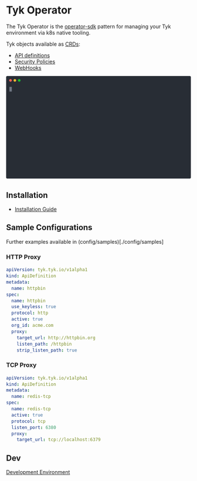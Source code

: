 # Tyk Operator

The Tyk Operator is the [operator-sdk](https://github.com/operator-framework/operator-sdk) pattern for managing your Tyk 
environment via k8s native tooling.

Tyk objects available as [CRDs](https://kubernetes.io/docs/concepts/extend-kubernetes/api-extension/custom-resources/):

- [API definitions](./docs/api_definitions.md)
- [Security Policies](./docs/policies.md)
- [WebHooks](./docs/webhooks.md)

![Demo](./docs/img/demo.svg)

## Installation

- [Installation Guide](./docs/install.md)

## Sample Configurations

Further examples available in (config/samples)[./config/samples]

### HTTP Proxy

```yaml
apiVersion: tyk.tyk.io/v1alpha1
kind: ApiDefinition
metadata:
  name: httpbin
spec:
  name: httpbin
  use_keyless: true
  protocol: http
  active: true
  org_id: acme.com
  proxy:
    target_url: http://httpbin.org
    listen_path: /httpbin
    strip_listen_path: true
```

### TCP Proxy

```yaml
apiVersion: tyk.tyk.io/v1alpha1
kind: ApiDefinition
metadata:
  name: redis-tcp
spec:
  name: redis-tcp
  active: true
  protocol: tcp
  listen_port: 6380
  proxy:
    target_url: tcp://localhost:6379
```

## Dev

[Development Environment](./docs/development.md)
